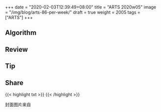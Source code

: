+++
date = "2020-02-03T12:39:49+08:00"
title = "ARTS 2020w05"
image = "/img/blog/arts-86-per-week/"
draft = true
weight = 2005
tags = ["ARTS"]
+++


<!--more-->

## Algorithm

## Review

## Tip

## Share

{{< highlight txt >}}
{{< /highlight >}}

封面图片来自 []() <a href="h"><i class="fa fa-dribbble" aria-hidden="true"></i> </a>